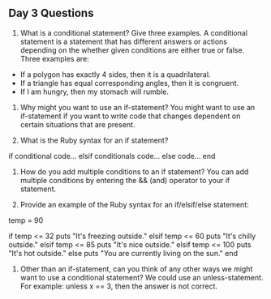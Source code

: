 ## Day 3 Questions

1. What is a conditional statement? Give three examples.
A conditional statement is a statement that has different answers or actions depending on the whether given conditions are either true or false.
Three examples are:
- If a polygon has exactly 4 sides, then it is a quadrilateral.
- If a triangle has equal corresponding angles, then it is congruent.
- If I am hungry, then my stomach will rumble.

1. Why might you want to use an if-statement?
You might want to use an if-statement if you want to write code that changes dependent on certain situations that are present.

1. What is the Ruby syntax for an if statement?

if conditional
  code...
elsif conditionals
  code...
else
  code...
end

1. How do you add multiple conditions to an if statement?
You can add multiple conditions by entering the && (and) operator to your if statement.

1. Provide an example of the Ruby syntax for an if/elsif/else statement:

temp = 90

if temp <= 32
  puts "It's freezing outside."
elsif temp <= 60
  puts "It's chilly outside."
elsif temp <= 85
  puts "It's nice outside."
elsif temp <= 100
  puts "It's hot outside."
else
  puts "You are currently living on the sun."
end


1. Other than an if-statement, can you think of any other ways we might want to use a conditional statement?
We could use an unless-statement. For example: unless x == 3, then the answer is not correct.
